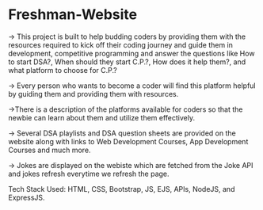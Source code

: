 # Freshman-Website

-> This project is built to help budding coders by providing them with the resources required to kick off their coding journey and guide them in development, competitive programming and answer the questions like How to start DSA?, When should they start C.P.?, How does it help them?, and what platform to choose for C.P.?

-> Every person who wants to become a coder will find this platform helpful by guiding them and providing them with resources.

->There is a description of the platforms available for coders so that the newbie can learn about them and utilize them effectively.

-> Several DSA playlists and DSA question sheets are provided on the website along with links to Web Development Courses, App Development Courses and much more.

-> Jokes are displayed on the webiste which are fetched from the Joke API and jokes refresh everytime we refresh the page.

Tech Stack Used: HTML, CSS, Bootstrap, JS, EJS, APIs, NodeJS, and ExpressJS.
